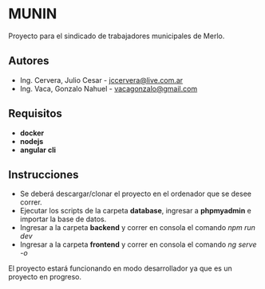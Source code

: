 # MUNIN
Proyecto para el sindicado de trabajadores municipales de Merlo.

## Autores
* Ing. Cervera, Julio Cesar - jccervera@live.com.ar
* Ing. Vaca, Gonzalo Nahuel - vacagonzalo@gmail.com

## Requisitos
* **docker**
* **nodejs**
* **angular cli**

## Instrucciones
* Se deberá descargar/clonar el proyecto en el ordenador que se desee correr.
* Ejecutar los scripts de la carpeta **database**, ingresar a **phpmyadmin** e importar la base de datos.
* Ingresar a la carpeta **backend** y correr en consola el comando *npm run dev*
* Ingresar a la carpeta **frontend** y correr en consola el comando *ng serve -o*

El proyecto estará funcionando en modo desarrollador ya que es un proyecto en progreso.